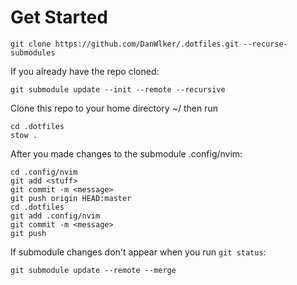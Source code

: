 # Get Started

    git clone https://github.com/DanWlker/.dotfiles.git --recurse-submodules

If you already have the repo cloned:

    git submodule update --init --remote --recursive

Clone this repo to your home directory ~/ then run
    
    cd .dotfiles
    stow .

After you made changes to the submodule .config/nvim:

    cd .config/nvim
    git add <stuff>
    git commit -m <message>
    git push origin HEAD:master
    cd .dotfiles
    git add .config/nvim 
    git commit -m <message>
    git push

If submodule changes don't appear when you run `git status`:

    git submodule update --remote --merge

